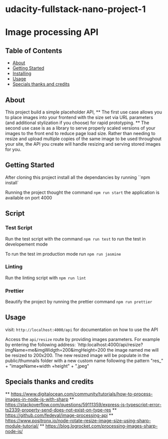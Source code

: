 # udacity-fullstack-nano-project-1

# Image processing API

## Table of Contents

- [About](#about)
- [Getting Started](#getting_started)
- [Installing](#installing)
- [Usage](#usage)
- [Specials thanks and credits](#contributing)

## About

This project build a simple placeholder API,
** The first use case allows you to place images into your frontend with the size set via URL parameters (and additional stylization if you choose) for rapid prototyping.
** The second use case is as a library to serve properly scaled versions of your images to the front end to reduce page load size. Rather than needing to resize and upload multiple copies of the same image to be used throughout your site, the API you create will handle resizing and serving stored images for you.

## Getting Started

After cloning this project install all the dependancies by running ``npm install`

Running the project thought the command `npm run start` the application is available on port 4000

## Script

### Test Script

Run the test script with the command `npm run test` to run the test in developement mode

To run the test im production mode run `npm run jasmine`

### Linting

Run the linting script with `npm run lint `

### Prettier

Beautify the project by running the prettier command `npm run prettier `

## Usage

visit: `http://localhost:4000/api` for documentation on how to use the API

Access the `api/resize` route by providing images parameters. For example by entering the following address:
`http:localhost:4000/api/resize?imgName=me&imgWidgth=200&imgHeight=200
the image named me will be resized to 200x200. The new resized image will be populate in the public/thumnails folder with a new custom name following the pattern "res_" + "imageName+width +height" + ".jpeg"

## Specials thanks and credits

** https://www.digitalocean.com/community/tutorials/how-to-process-images-in-node-js-with-sharp
** https://stackoverflow.com/questions/59111359/express-js-typescript-error-ts2339-property-send-does-not-exist-on-type-res
** https://github.com/fedeval/image-processing-api
** https://www.positronx.io/node-rotate-resize-image-size-using-sharp-module-tutorial/
\*\* https://blog.logrocket.com/processing-images-sharp-node-js/
